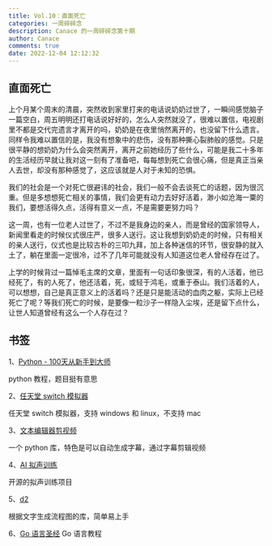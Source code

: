```yaml
---
title: Vol.10：直面死亡
categories: 一周碎碎念
description: Canace 的一周碎碎念第十期
author: Canace
comments: true
date: 2022-12-04 12:12:32
---
```

## 直面死亡

上个月某个周末的清晨，突然收到家里打来的电话说奶奶过世了，一瞬间感觉脑子一篇空白，周五明明还打电话说好好的，怎么人突然就没了，很难以置信，电视剧里不都是交代完遗言才离开的吗，奶奶是在夜里悄然离开的，也没留下什么遗言。同样令我难以置信的是，我没有想象中的悲伤，没有那种撕心裂肺般的感觉。只是很平静的想奶奶为什么会突然离开，离开之前她经历了些什么，可能是我二十多年的生活经历早就让我对这一刻有了准备吧，每每想到死亡会很心痛，但是真正当亲人去世，却没有那种感觉了，这应该就是人对于未知的恐惧。

我们的社会是一个对死亡很避讳的社会，我们一般不会去谈死亡的话题，因为很沉重。但是多想想死亡相关的事情，我们会更有动力去好好活着，渺小如沧海一粟的我们，要想活得久点，活得有意义一点，不是需要更努力吗？

这一周，也有一位老人过世了，不过不是我身边的亲人，而是曾经的国家领导人，新闻里看走的时候仪式很庄严，很多人送行。这让我想到奶奶走的时候，只有相关的亲人送行，仪式也是比较古朴的三叩九拜，加上各种迷信的环节，很安静的就入土了，躺在里面一定很冷，过不了几年可能就没有人知道这位老人曾经存在过了。

上学的时候背过一篇悼毛主席的文章，里面有一句话印象很深，有的人活着，他已经死了，有的人死了，他还活着，死，或轻于鸿毛，或重于泰山。我们活着的人，可以想想，自己是真正意义上的活着吗？还是只是能活动的血肉之躯，实际上已经死亡了呢？等我们死亡的时候，是要像一粒沙子一样隐入尘埃，还是留下点什么，让世人知道曾经有这么一个人存在过？

## 书签

1、[Python - 100天从新手到大师](https://github.com/jackfrued/Python-100-Days)

python 教程，题目挺有意思

2、[任天堂 switch 模拟器](https://github.com/Ryujinx/Ryujinx)

任天堂 switch 模拟器，支持 windows 和 linux，不支持 mac

3、[文本编辑器剪视频](https://github.com/mli/autocut)

一个 python 库，特色是可以自动生成字幕，通过字幕剪辑视频

4、[AI 拟声训练](https://github.com/babysor/MockingBird)

开源的拟声训练项目

5、[d2](https://d2lang.com/tour/intro/)

根据文字生成流程图的库，简单易上手

6、[Go 语言圣经](https://books.studygolang.com/gopl-zh/ch1/ch1-03.html)
Go 语言教程